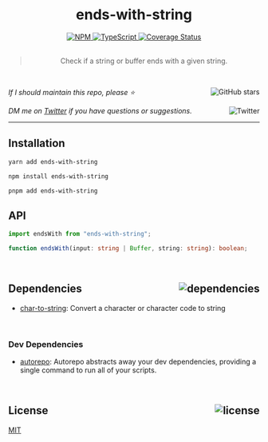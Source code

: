 <!--BEGIN HEADER-->
<div id="top" align="center">
  <h1>ends-with-string</h1>
  <a href="https://npmjs.com/package/ends-with-string">
    <img alt="NPM" src="https://img.shields.io/npm/v/ends-with-string.svg">
  </a>
  <a href="https://github.com/bconnorwhite/ends-with-string">
    <img alt="TypeScript" src="https://img.shields.io/github/languages/top/bconnorwhite/ends-with-string.svg">
  </a>
  <a href="https://coveralls.io/github/bconnorwhite/ends-with-string?branch=master">
    <img alt="Coverage Status" src="https://img.shields.io/coveralls/github/bconnorwhite/ends-with-string.svg?branch=master">
  </a>
</div>

<br />

<blockquote align="center">Check if a string or buffer ends with a given string.</blockquote>

<br />

_If I should maintain this repo, please ⭐️_
<a href="https://github.com/bconnorwhite/ends-with-string">
  <img align="right" alt="GitHub stars" src="https://img.shields.io/github/stars/bconnorwhite/ends-with-string?label=%E2%AD%90%EF%B8%8F&style=social">
</a>

_DM me on [Twitter](https://twitter.com/bconnorwhite) if you have questions or suggestions._
<a href="https://twitter.com/bconnorwhite">
  <img align="right" alt="Twitter" src="https://img.shields.io/twitter/url?label=%40bconnorwhite&style=social&url=https%3A%2F%2Ftwitter.com%2Fbconnorwhite">
</a>

---
<!--END HEADER-->

## Installation

```sh
yarn add ends-with-string
```

```sh
npm install ends-with-string
```

```sh
pnpm add ends-with-string
```

## API

```ts
import endsWith from "ends-with-string";

function endsWith(input: string | Buffer, string: string): boolean;
```

<!--BEGIN FOOTER-->

<br />

<h2 id="dependencies">Dependencies<a href="https://www.npmjs.com/package/ends-with-string?activeTab=dependencies"><img align="right" alt="dependencies" src="https://img.shields.io/librariesio/release/npm/ends-with-string.svg"></a></h2>

- [char-to-string](https://www.npmjs.com/package/char-to-string): Convert a character or character code to string


<br />

<h3>Dev Dependencies</h3>

- [autorepo](https://www.npmjs.com/package/autorepo): Autorepo abstracts away your dev dependencies, providing a single command to run all of your scripts.


<br />

<h2 id="license">License <a href="https://opensource.org/licenses/MIT"><img align="right" alt="license" src="https://img.shields.io/npm/l/ends-with-string.svg"></a></h2>

[MIT](https://opensource.org/licenses/MIT)
<!--END FOOTER-->
